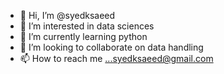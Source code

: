 - 👋 Hi, I’m @syedksaeed
- 👀 I’m interested in data sciences
- 🌱 I’m currently learning python
- 💞️ I’m looking to collaborate on data handling 
- 📫 How to reach me ...syedksaeed@gmail.com

<!---
syedksaeed/syedksaeed is a ✨ special ✨ repository because its `README.md` (this file) appears on your GitHub profile.
You can click the Preview link to take a look at your changes.
--->
